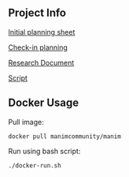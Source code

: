 ## Project Info
[Initial planning sheet](https://docs.google.com/document/d/121qvt7t7N-ROPC1LsRPOYzLhJyq_NgS8xDRFrvOqEc8/edit?usp=sharing)

[Check-in planning](https://docs.google.com/document/d/1wVh90rZv3C7u2CFT7Q0CuS2hQDuDXER5/edit?usp=sharing&ouid=103446296178935226930&rtpof=true&sd=tru)

[Research Document](https://docs.google.com/document/d/1r_AlHat4Z4I1dabsPTv-6JfCf1BlSYet6A0s5vxckVw/edit?usp=sharing)

[Script](https://docs.google.com/document/d/16gfs46XGmGOJqK7dOj-g2tbf4wehNl0h781cCDvAXZM/edit?usp=sharing)

## Docker Usage
Pull image:
```
docker pull manimcommunity/manim
```

Run using bash script:
```
./docker-run.sh
```
